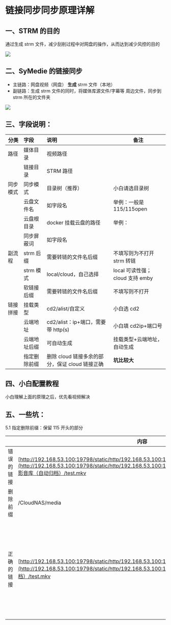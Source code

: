 # 链接同步同步原理详解

## 一、STRM 的目的

通过生成 strm 文件，减少刮削过程中对网盘的操作，从而达到减少风控的目的

![](https://images.symedia.top/2025/04/08/20250408102208_01fdfd17.png)

## 二、SyMedie 的链接同步

- 主链路：网盘视频（网盘） **生成** strm 文件（本地）
- 副链路：生成 strm 文件的同时，将媒体库源文件/字幕等 周边文件，同步到 strm 所在的文件夹

![](https://images.symedia.top/2025/04/08/20250408102206_0633ed45.png)

## 三、字段说明：

| **分类**      | **字段**     | **说明**                                       | **备注**                        |
| ------------- | :----------- | :--------------------------------------------- | ------------------------------- |
| 路径          | 媒体目录     | 视频路径                                       |                                 |
|               | 链接目录     | STRM 路径                                      |                                 |
| 同步模式      | 同步模式     | 目录树（推荐）                                 | 小白请选目录树                  |
|               | 云盘文件名   | 如字段名                                       | 举例：一般是 115/115open        |
|               | 云盘根目录   | docker 挂载云盘的路径                          | 举例：                          |
|               | 同步屏蔽词   | 如字段名                                       |                                 |
| 副流程        | strm 后缀    | 需要转链的文件名后缀                           | 不填写则为不打开 strm 转链      |
|               | strm 模式    | local/cloud，自己选择                          | local 可读性强；cloud 支持 emby |
|               | 软链接后缀   | 需要转链的文件名后缀                           | 不填写则不打开                  |
| 链接拼接<br/> | 挂载类型     | cd2/alist/自定义                               | 小白选 cd2                      |
|               | 云端地址     | cd2/alist：ip+端口，需要带 http(s)             | 小白填 cd2ip+端口号             |
|               | 云端地址后缀 | 可自动生成                                     | 挂载类型+云端地址，自动生成     |
|               | 指定删除前缀 | 删除 cloud 链接多余的部分，保证 cloud 链接正确 | **坑比较大**                    |

## 四、小白配置教程

小白理解上面的原理之后，优先看视频解决

## 五、一些坑：

5.1 指定删除前缀：保留 115 开头的部分

|            | **内容**                                                                                                                                                                                                              | **备注**                                       |
| ---------- | --------------------------------------------------------------------------------------------------------------------------------------------------------------------------------------------------------------------- | ---------------------------------------------- |
| 错误的链接 | [http://192.168.53.100:19798/static/http/192.168.53.100:19798/False//CloudNAS/media/115open/](http://192.168.53.100:19798/static/http/192.168.53.100:19798/False//CloudNAS/media/115open/)影音库（自动归档）/test.mkv | 根据你的配置情况                               |
| 删除前缀   | /CloudNAS/media                                                                                                                                                                                                       |                                                |
| 正确的链接 | [http://192.168.53.100:19798/static/http/192.168.53.100:19798/False//115open/](http://192.168.53.100:19798/static/http/192.168.53.100:19798/False//115open/)影音库（自动归档）/test.mkv                               | cd2 后台，下载此目录下文件，可以验证链接正确性 |
